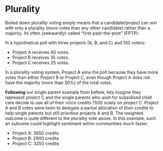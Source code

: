# Plurality

Boiled down plurality voting simply means that a candidate/project can win with only a plurality (more votes than any other candidate) rather than a majority. Its often (awkwardly) called "first-past-the-post" (FPTP).

In a hypothetical poll with three projects (A, B, and C) and 100 voters:

* Project A receives 40 votes.
* Project B receives 35 votes.
* Project C receives 25 votes.

In a plurality voting system, Project A wins the poll because they have more votes than either Project B or Project C, even though Project A does not have the majority (more than 50%) of the total votes.

**Following** our single parent example from before, lets imagine they represent project C and the single parents who wish for subsidised child care decide to use all of their voice credits (100) solely on project C. Project A and B votes were keen to delegate a partial allocation of their credits to help single parents but still prioritise projects A and B. The weighted outcome is quite different to the plurality vote above. In this example, such an outcome could highlight sentiment within communities much faster.

* Project A: 3850 credits
* Project B: 2900 credits
* Project C: 3250 credits
